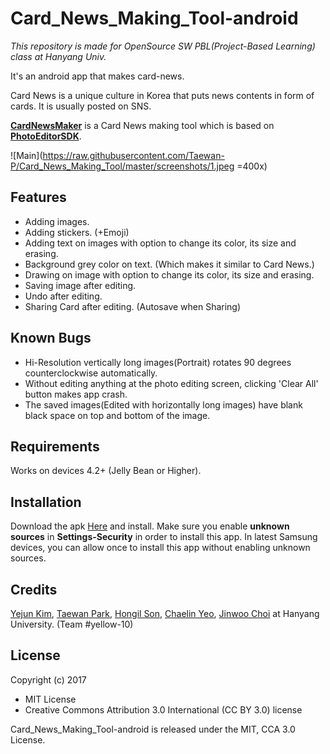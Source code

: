 # Card_News_Making_Tool-android
*This repository is made for OpenSource SW PBL(Project-Based Learning) class at Hanyang Univ.*

It's an android app that makes card-news. 

Card News is a unique culture in Korea that puts news contents in form of cards. It is usually posted on SNS.

**[CardNewsMaker](https://github.com/Taewan-P/Card_News_Making_Tool)** is a Card News making tool which is based on **[PhotoEditorSDK](https://github.com/eventtus/photo-editor-android)**.

![Main](https://raw.githubusercontent.com/Taewan-P/Card_News_Making_Tool/master/screenshots/1.jpeg =400x)



## Features

* Adding images.
* Adding stickers. (+Emoji)
* Adding text on images with option to change its color, its size and erasing.
* Background grey color on text. (Which makes it similar to Card News.)
* Drawing on image with option to change its color, its size and erasing.
* Saving image after editing.
* Undo after editing.
* Sharing Card after editing. (Autosave when Sharing)



## Known Bugs

* Hi-Resolution vertically long images(Portrait) rotates 90 degrees counterclockwise automatically.
* Without editing anything at the photo editing screen, clicking 'Clear All' button makes app crash.
* The saved images(Edited with horizontally long images) have blank black space on top and bottom of the image.



## Requirements

Works on devices 4.2+ (Jelly Bean or Higher).



## Installation

Download the apk [Here](https://drive.google.com/uc?id=1Fo2XfzJu_aeHtc-IZArdk8--9lnj8I9A&export=download) and install. Make sure you enable **unknown sources** in **Settings-Security** in order to install this app. In latest Samsung devices, you can allow once to install this app without enabling unknown sources. 



## Credits

[Yejun Kim](https://github.com/kyj0701), [Taewan Park](https://github.com/Taewan-P), [Hongil Son](https://github.com/sonhl0723), [Chaelin Yeo](https://github.com/ChaeLinYeo), [Jinwoo Choi](https://github.com/ptcjw201) at Hanyang University. (Team #yellow-10)



## License

Copyright (c) 2017

* MIT License
* Creative Commons Attribution 3.0 International (CC BY 3.0) license



Card_News_Making_Tool-android is released under the MIT, CCA 3.0 License.

